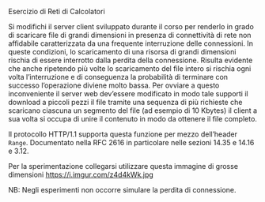Esercizio di Reti di Calcolatori 

Si modifichi il server client sviluppato durante il corso per renderlo in grado di scaricare file di grandi dimensioni in
presenza di connettività di rete non affidabile caratterizzata da una frequente interruzione delle connessioni.
In queste condizioni, lo scaricamento di una risorsa di grandi dimensioni rischia di essere interrotto dalla perdita
della connessione. Risulta evidente che anche ripetendo più volte lo scaricamento del file intero si rischia ogni
volta l’interruzione e di conseguenza la probabilità di terminare con successo l’operazione diviene molto bassa.
Per ovviare a questo inconveniente il server web dev’essere modificato in modo tale supporti il download a piccoli pezzi il
file tramite una sequenza di più richieste che scaricano ciascuna un segmento del file (ad esempio di 10
Kbytes) il client a sua volta si occupa di unire il contenuto in modo da ottenere il file completo.
  
Il protocollo HTTP/1.1 supporta questa funzione per mezzo dell’header `Range`. Documentato nella RFC 2616
in particolare nelle sezioni 14.35 e 14.16 e 3.12.
  

Per la sperimentazione collegarsi utilizzare questa immagine di grosse dimensioni https://i.imgur.com/z4d4kWk.jpg

NB: Negli esperimenti non occorre simulare la perdita di connessione.
